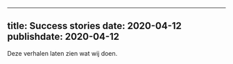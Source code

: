 
---
title: Success stories
date: 2020-04-12
publishdate: 2020-04-12
---

Deze verhalen laten zien wat wij doen.
